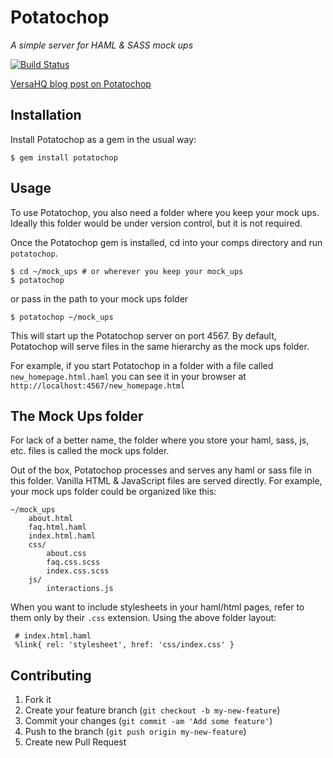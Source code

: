 # Potatochop
_A simple server for HAML & SASS mock ups_

[![Build Status](https://travis-ci.org/VersaHQ/potatochop.svg?branch=master)](https://travis-ci.org/VersaHQ/potatochop)

[VersaHQ blog post on Potatochop](http://blog.versahq.com/post/82290792427/potatochop)

## Installation

Install Potatochop as a gem in the usual way:

    $ gem install potatochop


## Usage

To use Potatochop, you also need a folder where you keep your mock ups. Ideally this folder would be under version control, but it is not required.

Once the Potatochop gem is installed, cd into your comps directory and run `potatochop`.

```
$ cd ~/mock_ups # or wherever you keep your mock_ups
$ potatochop
```
or pass in the path to your mock ups folder

```
$ potatochop ~/mock_ups
```

This will start up the Potatochop server on port 4567. By default, Potatochop will serve files in the same hierarchy as the mock ups folder.

For example, if you start Potatochop in a folder with a file called `new_homepage.html.haml` you can see it in your browser at `http://localhost:4567/new_homepage.html`

## The Mock Ups folder

For lack of a better name, the folder where you store your haml, sass, js, etc. files is called the mock ups folder.

Out of the box, Potatochop processes and serves any haml or sass file in this folder. Vanilla HTML & JavaScript files are served directly. For example, your mock ups folder could be organized like this:

```
~/mock_ups
	about.html
	faq.html.haml
	index.html.haml
	css/
		about.css
		faq.css.scss
		index.css.scss
	js/
		interactions.js
```

When you want to include stylesheets in your haml/html pages, refer to them only by their `.css` extension. Using the above folder layout:

```
 # index.html.haml
 %link{ rel: 'stylesheet', href: 'css/index.css' }
```


## Contributing

1. Fork it
2. Create your feature branch (`git checkout -b my-new-feature`)
3. Commit your changes (`git commit -am 'Add some feature'`)
4. Push to the branch (`git push origin my-new-feature`)
5. Create new Pull Request
